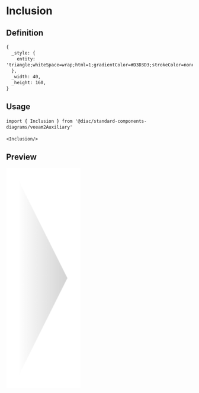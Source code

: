 # Inclusion

## Definition

```
{
  _style: { 
    entity: 'triangle;whiteSpace=wrap;html=1;gradientColor=#D3D3D3;strokeColor=none;gradientDirection=east;',
  },
  _width: 40,
  _height: 160,
}
```

## Usage

```
import { Inclusion } from '@diac/standard-components-diagrams/veeam2Auxiliary'

<Inclusion/>
```

## Preview

<img src="./inclusion.png" width="200"/>
